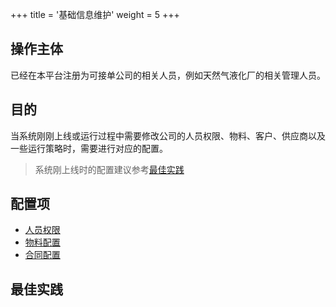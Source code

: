 +++
title = '基础信息维护'
weight = 5
+++

## 操作主体

已经在本平台注册为可接单公司的相关人员，例如天然气液化厂的相关管理人员。

## 目的

当系统刚刚上线或运行过程中需要修改公司的人员权限、物料、客户、供应商以及一些运行策略时，需要进行对应的配置。

> 系统刚上线时的配置建议参考[最佳实践](#最佳实践)

## 配置项

+ [人员权限](role_config)
+ [物料配置](stuff_config)
+ [合同配置](contract_config)

## 最佳实践

